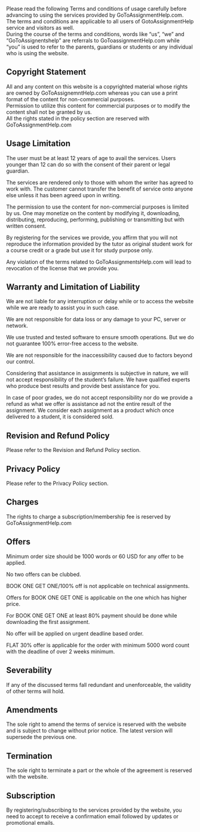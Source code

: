 Please read the following Terms and conditions of usage carefully before advancing to using the services provided by GoToAssignmentHelp.com. The terms and conditions are applicable to all users of GotoAssignmentHelp service and visitors as well.  
During the course of the terms and conditions, words like “us”, “we” and “GoToAssignentshelp” are referrals to GoToassignmentHelp.com while “you” is used to refer to the parents, guardians or students or any individual who is using the website.

Copyright Statement
-------------------

All and any content on this website is a copyrighted material whose rights are owned by GoToAssignemntHelp.com whereas you can use a print format of the content for non-commercial purposes.  
Permission to utilize this content for commercial purposes or to modify the content shall not be granted by us.  
All the rights stated in the policy section are reserved with GoToAssignmentHelp.com

Usage Limitation
----------------

The user must be at least 12 years of age to avail the services. Users younger than 12 can do so with the consent of their parent or legal guardian.

The services are rendered only to those with whom the writer has agreed to work with. The customer cannot transfer the benefit of service onto anyone else unless it has been agreed upon in writing.

The permission to use the content for non-commercial purposes is limited by us. One may monetize on the content by modifying it, downloading, distributing, reproducing, performing, publishing or transmitting but with written consent.

By registering for the services we provide, you affirm that you will not reproduce the information provided by the tutor as original student work for a course credit or a grade but use it for study purpose only.

Any violation of the terms related to GoToAssignmentsHelp.com will lead to revocation of the license that we provide you.

Warranty and Limitation of Liability
------------------------------------

We are not liable for any interruption or delay while or to access the website while we are ready to assist you in such case.

We are not responsible for data loss or any damage to your PC, server or network.

We use trusted and tested software to ensure smooth operations. But we do not guarantee 100% error-free access to the website.

We are not responsible for the inaccessibility caused due to factors beyond our control.

Considering that assistance in assignments is subjective in nature, we will not accept responsibility of the student’s failure. We have qualified experts who produce best results and provide best assistance for you.

In case of poor grades, we do not accept responsibility nor do we provide a refund as what we offer is assistance ad not the entire result of the assignment. We consider each assignment as a product which once delivered to a student, it is considered sold.

Revision and Refund Policy
--------------------------

Please refer to the Revision and Refund Policy section.

Privacy Policy
--------------

Please refer to the Privacy Policy section.

Charges
-------

The rights to charge a subscription/membership fee is reserved by GoToAssignmentHelp.com

Offers
------

Minimum order size should be 1000 words or 60 USD for any offer to be applied.

No two offers can be clubbed.

BOOK ONE GET ONE/100% off is not applicable on technical assignments.

Offers for BOOK ONE GET ONE is applicable on the one which has higher price.

For BOOK ONE GET ONE at least 80% payment should be done while downloading the first assignment.

No offer will be applied on urgent deadline based order.

FLAT 30% offer is applicable for the order with minimum 5000 word count with the deadline of over 2 weeks minimum.

Severability
------------

If any of the discussed terms fall redundant and unenforceable, the validity of other terms will hold.

Amendments
----------

The sole right to amend the terms of service is reserved with the website and is subject to change without prior notice. The latest version will supersede the previous one.

Termination
-----------

The sole right to terminate a part or the whole of the agreement is reserved with the website.

Subscription
------------

By registering/subscribing to the services provided by the website, you need to accept to receive a confirmation email followed by updates or promotional emails.